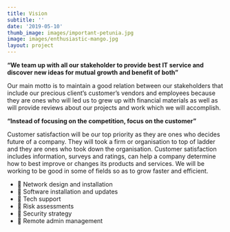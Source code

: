 ```yaml
---
title: Vision
subtitle: ''
date: '2019-05-10'
thumb_image: images/important-petunia.jpg
image: images/enthusiastic-mango.jpg
layout: project
---
```

**“We team up with all our stakeholder to provide best IT service and discover new ideas for mutual growth and benefit of both”**

Our main motto is to maintain a good relation between our stakeholders that include our precious client’s customer’s vendors and employees because they are ones who will led us to grew up with financial materials as well as will provide reviews about our projects and work which we will accomplish.

**“Instead of focusing on the competition, focus on the customer”**

Customer satisfaction will be our top priority as they are ones who decides future of a company. They will took a firm or organisation to top of ladder and they are ones who took down the organisation. Customer satisfaction includes information, surveys and ratings, can help a company determine how to best improve or changes its products and services.
We will be working to be good in some of fields so as to grow faster and efficient.

*  Network design and installation
*  Software installation and updates
*  Tech support
*  Risk assessments
*  Security strategy
*  Remote admin management